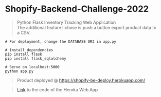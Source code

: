 # Shopify-Backend-Challenge-2022

> Python Flask Inventory Tracking Web Application <br/>
> The additional feature I chose is push a button export product data to a CSV.

```
# For deployment, change the DATABASE URI in app.py

# Install dependencies
pip install flask
pip install flask_sqlalchemy

# Serve on localhost:5000
python app.py
```

> Product deployed @ https://shopify-be-deploy.herokuapp.com/

> [Link](https://github.com/gpham99/Shopify-Backend-Challenge-2022-Deployed) to the code of the Heroku Web App
